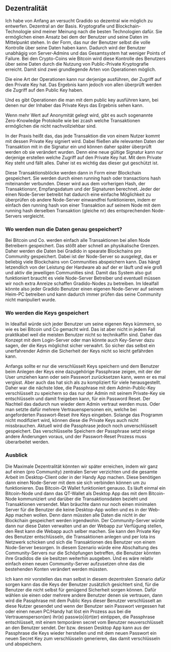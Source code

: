 ## Dezentralität

Ich habe von Anfang an versucht Gradido so dezentral wie möglich zu entwerfen.
Dezentral an der Basis. Kryptografie und Blockchain-Technologie sind meiner Meinung nach die besten Technologien dafür.
Sie ermöglichen einen Ansatz bei dem der Benutzer und seine Daten im Mittelpunkt stehen. In der Form,
das nur der Benutzer selbst die volle Kontrolle über seine Daten haben kann. 
Dadurch wird der Benutzer unabhägig von Server-Admins und das Gesamtsystem hat weniger Points of Failure.
Bei den Crypto-Coins wie Bitcoin wird diese Kontrolle des Benutzers über seine Daten durch die Nutzung
von Public-Private Kryptografie erreicht. Damit sind zwei grundlegende Arten von Operationen möglich.

Die eine Art der Operationen kann nur derjenige ausführen, der Zugriff auf den Private Key hat. 
Das Ergebnis kann jedoch von allen überprüft werden die Zugriff auf den Public Key haben. 

Und es gibt Operationen die man mit dem public key ausführen kann, bei denen nur der Inhaber das Private Keys das 
Ergebnis sehen kann. 

Wenn mehr Wert auf Anonymität gelegt wird, gibt es auch sogenannte Zero-Knowledge Protokolle wie bei zcash welche Transaktionen ermöglichen 
die nicht nachvollziehbar sind. 

In der Praxis heißt das, das jede Transaktion die von einem Nutzer kommt mit dessen Private Key signiert wird. 
Dabei fließen alle relevanten Daten der Transaktion mit in die Signatur ein und können daher später überprüft werden ob sie 
verändert wurden. Denn eine neue gültige Signatur kann nur derjenige erstellen welche Zugriff auf den Private Key hat. 
Mit dem Private Key steht und fällt alles. Daher ist es wichtig das dieser gut geschützt ist. 

Diese Transaktionsblöcke werden dann in Form einer Blockchain gespeichert. Sie werden durch einen running hash oder transactions hash 
miteinander verbunden. Dieser wird aus dem vorherigen Hash, der Transaktionsnr, Empfangsdatum und der Signaturen berechnet. 
Jeder der einen Node-Server betreibt hat dadurch eine einfache Möglichkeit zu überprüfen ob andere Node-Server einwandfrei funktionieren,
indem er einfach den running hash von einer Transaktion auf seinem Node mit dem running hash derselben Transaktion (gleiche nr) des entsprechenden 
Node-Servers vergleicht.

### Wo werden nun die Daten genau gespeichert?
Bei Bitcoin und Co. werden einfach alle Transaktionen bei allen Node Betreibern gespeichert. Das stößt aber schnell an physikalische Grenzen. 
Daher werden die Daten bei Gradido in spearate Blockchains pro Community gespeichert. Dabei ist der Node-Server so ausgelegt, das er beliebig viele
Blockchains von Communities abspeichern kann. Das hängt letzendlich von der Leistung der Hardware ab auf der er läuft und wie groß und aktiv die jeweiligen Communities sind. 
Damit das System also gut funktioniert braucht es viele Node-Server Betreiber und eventuell müssen wir noch extra Anreize schaffen 
Gradido-Nodes zu betreiben. 
Im Idealfall könnte also jeder Gradido Benutzer einen eigenen Node-Server auf seinem Heim-PC betreiben und kann dadurch immer prüfen das seine
Community nicht manipuliert wurde.

### Wo werden die Keys gespeichert
In Idealfall würde sich jeder Benutzer um seine eigenen Keys kümmern, so wie es bei Bitcoin und Co gemacht wird. 
Das ist aber nicht in jedem Fall praktikabel weil die meisten Benutzer nicht so technikaffin sind. 
Daher das Konzept mit dem Login-Server oder man könnte auch Key-Server dazu sagen, der die Keys möglichst sicher verwahrt.
So sicher das selbst ein unerfahrender Admin die Sicherheit der Keys nicht so leicht gefährden kann. 

Anfangs sollte er nur die verschlüsselt Keys speichern und dem Benutzer beim Anlegen der Keys eine dazugehörige Passphrase zeigen,
mit der der User umziehen kann oder sein Passwort zurücksetzen kann, wenn er es mal vergisst. 
Aber auch das hat sich als zu kompliziert für viele herausgestellt. Daher war die nächste Idee,
die Passphrase mit dem Admin-Public-Key verschlüsselt zu speichern so das nur der Admin mit seinem Private-Key sie entschlüsseln und damit freigeben kann, für ein Password Reset.
Der Nachteil das dadurch nun wieder dem Admin vertraut werden muss. Oder man setzte dafür mehrere Vertrauenspersonen ein, welche bei angeforderten Passwort-Reset ihre Keys eingeben. Solange das Programm nicht modifiziert wird, können diese die Private Keys auch nicht missbrauchen. 
Aktuell wird die Passphrase jedoch noch unverschlüsselt gespeichert. Das verschlüsselte Speichern der Passphrase setzt einige andere Änderungen voraus, und der Passwort-Reset Prozess muss überarbeitet werden. 

### Ausblick
Die Maximale Dezentralität könnten wir später erreichen, indem wir ganz auf einen (pro Community) zentralen Server verzichten
und die gesamte Arbeit im Desktop-Client oder in der Handy App machen. 
Diese benötigen dann einen Node-Server mit dem sie sich verbinden können um zu funktionieren. 
Das Bitcoin-Qt Wallet funktioniert genauso. Es läuft einmal ein Bitcoin-Node und dann das QT-Wallet als Desktop App
das mit dem Bitcoin-Node kommuniziert und darüber die Transaktionsdaten bezieht und Transaktionen versendet. 
Man bräuchte dann nur noch einen minimalen Server für die Benutzer die keine Desktop-App wollen und es in der Web-App machen wollen. Denn dann müssten alle Daten die nicht in der Blockchain gespeichert werden irgendwohin. Der Community-Server würde dann nur diese Daten verwalten und an der Webapp zur Verfügung stellen, den Rest kann die Webapp auch selber machen. Sie kann den Private Key des Benutzer entschlüsseln, die Transaktionen anlegen und per Iota ins Netzwerk schicken und sich die Transaktionen des Benutzer von einem Node-Server besorgen. 
In diesem Szenario würde eine Abschaltung des Community-Servers nur die Schöpfungen betreffen, die Benutzer könnten ihre Gradidos die sie besitzen 
weiterhin ausgeben. Und es wäre relativ einfach einen neuen Community-Server aufzusetzen ohne das die bestehenden Konten verändert werden müssten. 

Ich kann mir vorstellen das man selbst in diesem dezentralen Szenario dafür sorgen kann das die Keys der Benutzer zusätzlich gesichtert sind,
für die Benutzer die nicht selbst für genügend Sicherheit sorgen können. 
Dafür wählen sie einen oder mehrere andere Benutzer denen sie vertrauen, dann wird die Passphrase mit dem Public Keys dieser Benutzer verschlüsselt an diese Nutzer gesendet und wenn der Benutzer sein Passwort vergessen hat oder einen neuen PC/Handy hat löst ein Prozess aus bei die Vertrauensperson(en) ihr(e) passw(o|ö)rt(er) eintippen, die Passphrase entschlüsselt, mit einem temporären secret vom Benutzer neuverschlüsselt an den Benutzer sendet.
Der bzw. dessen Desktop App kann aus der Passphrase die Keys wieder herstellen und mit dem neuen Passwort ein neuen Secret Key zum verschlüsseln generieren, das damit verschlüsseln und abspeichern. 





